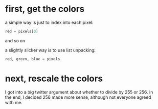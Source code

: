 first, get the colors
=====================

a simple way is just to index into each pixel:

```python
red = pixels[0]
```

and so on  

a slightly slicker way is to use list unpacking:

```python
red, green, blue = pixels
```

next, rescale the colors
========================
I got into a big twitter argument about whether to divide by 255 or 256.
In the end, I decided 256 made more sense, although not everyone agreed with me.


